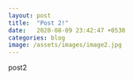 ```yaml
---
layout: post
title:  "Post 2!"
date:   2020-08-09 23:42:47 +0530
categories: blog
image: /assets/images/image2.jpg
---
```

post2